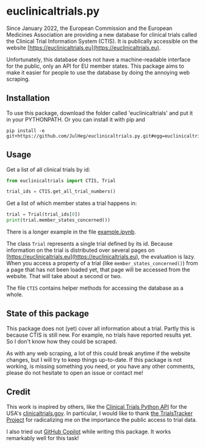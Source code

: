 # euclinicaltrials.py

Since January 2022, the European Commission and the European Medicines Association are providing a new database for clinical trials called the Clinical Trial Information System (CTIS). It is publically accessible on the website [https://euclinicaltrials.eu](https://euclinicaltrials.eu).

Unfortunately, this database does not have a machine-readable interface for the public, only an API for EU member states. This package aims to make it easier for people to use the database by doing the annoying web scraping.

## Installation

To use this package, download the folder called 'euclinicaltrials' and put it in your PYTHONPATH. Or you can install it with pip and 
```
pip install -e git+https://github.com/JulHeg/euclinicaltrials.py.git#egg=euclinicaltrials
```

## Usage

Get a list of all clinical trials by id:

```python
from euclinicaltrials import CTIS, Trial

trial_ids = CTIS.get_all_trial_numbers()
```

Get a list of which member states a trial happens in:

```python
trial = Trial(trial_ids[0])
print(trial.member_states_concerned())
```

There is a longer example in the file [example.ipynb](example.ipynb).

The class `Trial` represents a single trial defined by its id. Because information on the trial is distributed over several pages on [https://euclinicaltrials.eu](https://euclinicaltrials.eu), the evaluation is lazy. When you access a property of a trial (like `member_states_concerned()`) from a page that has not been loaded yet, that page will be accessed from the website. That will take about a second or two.

The file `CTIS` contains helper methods for accessing the database as a whole.

## State of this package

This package does not (yet) cover all information about a trial. Partly this is because CTIS is still new. For example, no trials have reported results yet. So I don't know how they could be scraped.

As with any web scraping, a lot of this could break anytime if the website changes, but I will try to keep things up-to-date. If this package is not working, is missing something you need, or you have any other comments, please do not hesitate to open an issue or contact me!

## Credit
This work is inspired by others, like the [Clinical Trials Python API](https://github.com/codeforamerica/clinical_trials_python) for the USA's [clinicaltrials.gov](https://clinicaltrials.gov/). In particular, I would like to thank [the TrialsTracker Project](https://www.trialstracker.net/) for radicalizing me on the importance the public access to trial data.

I also tried out [GitHub Copilot](https://github.com/features/copilot) while writing this package. It works remarkably well for this task!